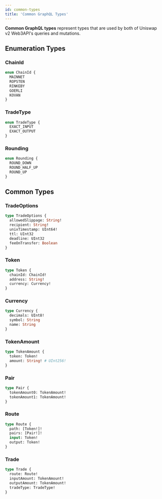 ```yaml
---
id: common-types
title: 'Common GraphQL Types'
---
```


**Common GraphQL types** represent types that are used by both of Uniswap v2 Web3API's queries and mutations.

## Enumeration Types

### ChainId

```graphql
enum ChainId {
  MAINNET
  ROPSTEN
  RINKEBY
  GOERLI
  KOVAN
}
```

### TradeType

```graphql
enum TradeType {
  EXACT_INPUT
  EXACT_OUTPUT
}
```

### Rounding

```graphql
enum Rounding {
  ROUND_DOWN
  ROUND_HALF_UP
  ROUND_UP
}
```

## Common Types

### TradeOptions

```graphql
type TradeOptions {
  allowedSlippage: String!
  recipient: String!
  unixTimestamp: UInt64!
  ttl: UInt32
  deadline: UInt32
  feeOnTransfer: Boolean
}
```

### Token

```graphql
type Token {
  chainId: ChainId!
  address: String!
  currency: Currency!
}
```

### Currency

```graphql
type Currency {
  decimals: UInt8!
  symbol: String
  name: String
}
```

### TokenAmount

```graphql
type TokenAmount {
  token: Token!
  amount: String! # UInt256!
}
```

### Pair

```graphql
type Pair {
  tokenAmount0: TokenAmount!
  tokenAmount1: TokenAmount!
}
```

### Route

```graphql
type Route {
  path: [Token!]!
  pairs: [Pair!]!
  input: Token!
  output: Token!
}
```

### Trade

```graphql
type Trade {
  route: Route!
  inputAmount: TokenAmount!
  outputAmount: TokenAmount!
  tradeType: TradeType!
}
```
